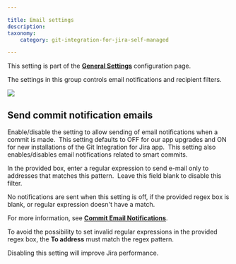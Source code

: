 ```yaml
---

title: Email settings
description:
taxonomy:
    category: git-integration-for-jira-self-managed

---
```

This setting is part of the [**General Settings**](/git-integration-for-jira-self-managed/General-Settings) configuration page.


The settings in this group controls email notifications and recipient filters.

![](https://bigbrassband.atlassian.net/wiki/download/thumbnails/1207795941/gitserver-gencfg-email-settings.png?version=1&modificationDate=1647774129291&cacheVersion=1&api=v2&width=678&height=181)

## Send commit notification emails

Enable/disable the setting to allow sending of email notifications when a commit is made.  This setting defaults to OFF for our app upgrades and ON for new installations of the Git Integration for Jira app.  This setting also enables/disables email notifications related to smart commits.

In the provided box, enter a regular expression to send e-mail only to addresses that matches this pattern.  Leave this field blank to disable this filter.

No notifications are sent when this setting is off, if the provided regex box is blank, or regular expression doesn't have a match.

For more information, see [**Commit Email Notifications**](https://www.bigbrassband.com/git-integration-for-jira/documentation/commit-email-notifications.html).

To avoid the possibility to set invalid regular expressions in the provided regex box, the **To address** must match the regex pattern.

Disabling this setting will improve Jira performance.

